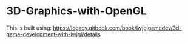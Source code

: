 # 3D-Graphics-with-OpenGL

This is built using:
https://legacy.gitbook.com/book/lwjglgamedev/3d-game-development-with-lwjgl/details
